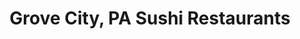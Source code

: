 ---
layout: city
title: Grove City, PA Sushi Restaurants
permalink: /pennsylvania/grove-city/
stateAbbr: PA
stateName: Pennsylvania
cityName: Grove City

---